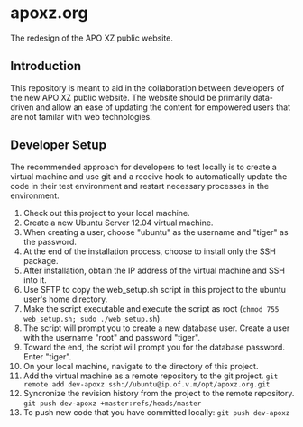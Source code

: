 apoxz.org
=========

The redesign of the APO XZ public website.

Introduction
------------

This repository is meant to aid in the collaboration between developers of the
new APO XZ public website. The website should be primarily data-driven and
allow an ease of updating the content for empowered users that are not familar
with web technologies.

Developer Setup
---------------

The recommended approach for developers to test locally is to create a virtual
machine and use git and a receive hook to automatically update the code in their
test environment and restart necessary processes in the environment.

1. Check out this project to your local machine.
2. Create a new Ubuntu Server 12.04 virtual machine.
3. When creating a user, choose "ubuntu" as the username and "tiger" as the password.
4. At the end of the installation process, choose to install only the SSH package.
5. After installation, obtain the IP address of the virtual machine and SSH into it.
6. Use SFTP to copy the web_setup.sh script in this project to the ubuntu user's home directory.
7. Make the script executable and execute the script as root (```chmod 755 web_setup.sh; sudo ./web_setup.sh```).
8. The script will prompt you to create a new database user. Create a user with the username "root" and password "tiger".
9. Toward the end, the script will prompt you for the database password. Enter "tiger".
10. On your local machine, navigate to the directory of this project.
11. Add the virtual machine as a remote repository to the git project. ```git remote add dev-apoxz ssh://ubuntu@ip.of.v.m/opt/apoxz.org.git```
12. Syncronize the revision history from the project to the remote repository. ```git push dev-apoxz +master:refs/heads/master```
13. To push new code that you have committed locally: ```git push dev-apoxz```